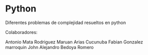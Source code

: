 # Python
Diferentes problemas de complejidad resueltos en python 


Colaboradores:

Antonio Mata Rodriguez 
Maruan Arias Cucunuba
Fabian Gonzalez marroquin
John Alejandro Bedoya Romero
